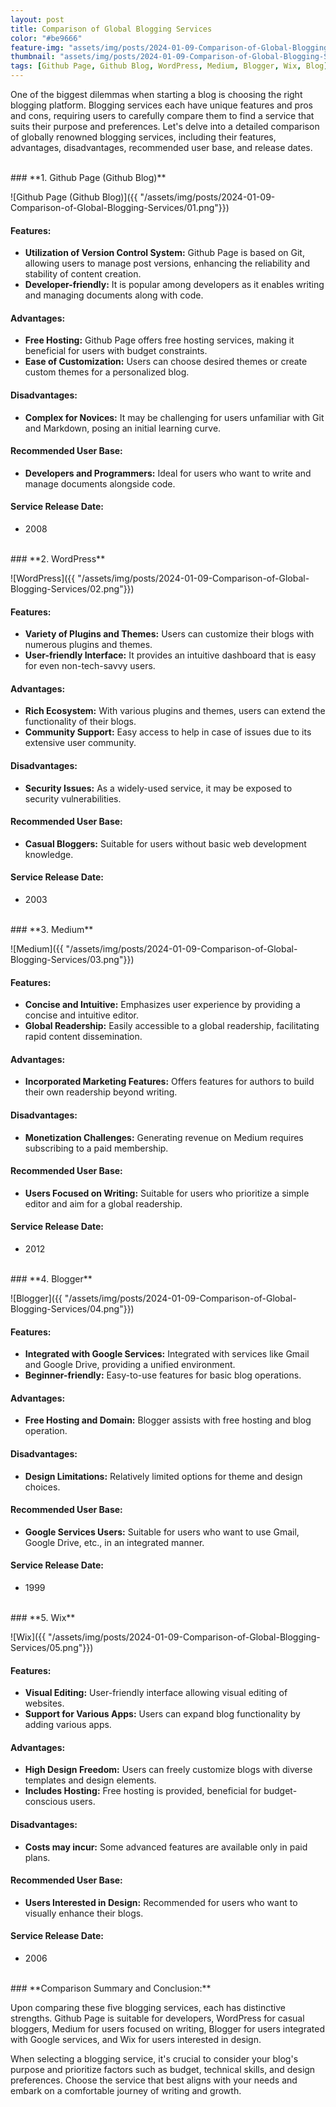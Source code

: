 ```yaml
---
layout: post
title: Comparison of Global Blogging Services
color: "#be9666"
feature-img: "assets/img/posts/2024-01-09-Comparison-of-Global-Blogging-Services/00.jpg"
thumbnail: "assets/img/posts/2024-01-09-Comparison-of-Global-Blogging-Services/00.jpg"
tags: [Github Page, Github Blog, WordPress, Medium, Blogger, Wix, Blog]
---
```


One of the biggest dilemmas when starting a blog is choosing the right blogging platform. Blogging services each have unique features and pros and cons, requiring users to carefully compare them to find a service that suits their purpose and preferences. Let's delve into a detailed comparison of globally renowned blogging services, including their features, advantages, disadvantages, recommended user base, and release dates.

<br>
### **1. Github Page (Github Blog)**

![Github Page (Github Blog)]({{ "/assets/img/posts/2024-01-09-Comparison-of-Global-Blogging-Services/01.png"}})

#### **Features:**

- **Utilization of Version Control System:** Github Page is based on Git, allowing users to manage post versions, enhancing the reliability and stability of content creation.
- **Developer-friendly:** It is popular among developers as it enables writing and managing documents along with code.

#### **Advantages:**

- **Free Hosting:** Github Page offers free hosting services, making it beneficial for users with budget constraints.
- **Ease of Customization:** Users can choose desired themes or create custom themes for a personalized blog.

#### **Disadvantages:**

- **Complex for Novices:** It may be challenging for users unfamiliar with Git and Markdown, posing an initial learning curve.

#### **Recommended User Base:**

- **Developers and Programmers:** Ideal for users who want to write and manage documents alongside code.

#### **Service Release Date:**

- 2008

<br>
### **2. WordPress**

![WordPress]({{ "/assets/img/posts/2024-01-09-Comparison-of-Global-Blogging-Services/02.png"}})

#### **Features:**

- **Variety of Plugins and Themes:** Users can customize their blogs with numerous plugins and themes.
- **User-friendly Interface:** It provides an intuitive dashboard that is easy for even non-tech-savvy users.

#### **Advantages:**

- **Rich Ecosystem:** With various plugins and themes, users can extend the functionality of their blogs.
- **Community Support:** Easy access to help in case of issues due to its extensive user community.

#### **Disadvantages:**

- **Security Issues:** As a widely-used service, it may be exposed to security vulnerabilities.

#### **Recommended User Base:**

- **Casual Bloggers:** Suitable for users without basic web development knowledge.

#### **Service Release Date:**

- 2003

<br>
### **3. Medium**

![Medium]({{ "/assets/img/posts/2024-01-09-Comparison-of-Global-Blogging-Services/03.png"}})

#### **Features:**

- **Concise and Intuitive:** Emphasizes user experience by providing a concise and intuitive editor.
- **Global Readership:** Easily accessible to a global readership, facilitating rapid content dissemination.

#### **Advantages:**

- **Incorporated Marketing Features:** Offers features for authors to build their own readership beyond writing.

#### **Disadvantages:**

- **Monetization Challenges:** Generating revenue on Medium requires subscribing to a paid membership.

#### **Recommended User Base:**

- **Users Focused on Writing:** Suitable for users who prioritize a simple editor and aim for a global readership.

#### **Service Release Date:**

- 2012

<br>
### **4. Blogger**

![Blogger]({{ "/assets/img/posts/2024-01-09-Comparison-of-Global-Blogging-Services/04.png"}})

#### **Features:**

- **Integrated with Google Services:** Integrated with services like Gmail and Google Drive, providing a unified environment.
- **Beginner-friendly:** Easy-to-use features for basic blog operations.

#### **Advantages:**

- **Free Hosting and Domain:** Blogger assists with free hosting and blog operation.

#### **Disadvantages:**

- **Design Limitations:** Relatively limited options for theme and design choices.

#### **Recommended User Base:**

- **Google Services Users:** Suitable for users who want to use Gmail, Google Drive, etc., in an integrated manner.

#### **Service Release Date:**

- 1999

<br>
### **5. Wix**

![Wix]({{ "/assets/img/posts/2024-01-09-Comparison-of-Global-Blogging-Services/05.png"}})

#### **Features:**

- **Visual Editing:** User-friendly interface allowing visual editing of websites.
- **Support for Various Apps:** Users can expand blog functionality by adding various apps.

#### **Advantages:**

- **High Design Freedom:** Users can freely customize blogs with diverse templates and design elements.
- **Includes Hosting:** Free hosting is provided, beneficial for budget-conscious users.

#### **Disadvantages:**

- **Costs may incur:** Some advanced features are available only in paid plans.

#### **Recommended User Base:**

- **Users Interested in Design:** Recommended for users who want to visually enhance their blogs.

#### **Service Release Date:**

- 2006

<br>
### **Comparison Summary and Conclusion:**

Upon comparing these five blogging services, each has distinctive strengths. Github Page is suitable for developers, WordPress for casual bloggers, Medium for users focused on writing, Blogger for users integrated with Google services, and Wix for users interested in design. 

When selecting a blogging service, it's crucial to consider your blog's purpose and prioritize factors such as budget, technical skills, and design preferences. Choose the service that best aligns with your needs and embark on a comfortable journey of writing and growth.